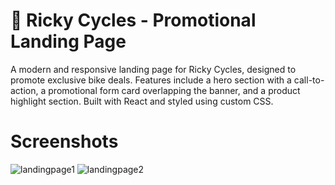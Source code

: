 <h1>🚴 Ricky Cycles - Promotional Landing Page</h1>

A modern and responsive landing page for Ricky Cycles, designed to promote exclusive bike deals. Features include a hero section with a call-to-action, a promotional form card overlapping the banner, and a product highlight section. Built with React and styled using custom CSS.

<h1>Screenshots</h1>

![landingpage1](https://github.com/user-attachments/assets/e87f375e-4cb3-4587-a971-dccf6109de7d)
![landingpage2](https://github.com/user-attachments/assets/8afa6019-2e1b-4d3b-8e18-9f2415aa9b26)




